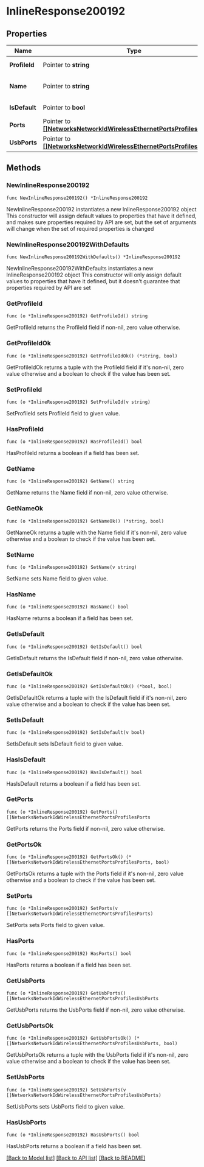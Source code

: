 # InlineResponse200192

## Properties

Name | Type | Description | Notes
------------ | ------------- | ------------- | -------------
**ProfileId** | Pointer to **string** | AP port profile ID | [optional] 
**Name** | Pointer to **string** | AP port profile name | [optional] 
**IsDefault** | Pointer to **bool** | Is default profile | [optional] 
**Ports** | Pointer to [**[]NetworksNetworkIdWirelessEthernetPortsProfilesPorts**](NetworksNetworkIdWirelessEthernetPortsProfilesPorts.md) | Ports config | [optional] 
**UsbPorts** | Pointer to [**[]NetworksNetworkIdWirelessEthernetPortsProfilesUsbPorts**](NetworksNetworkIdWirelessEthernetPortsProfilesUsbPorts.md) | Usb ports config | [optional] 

## Methods

### NewInlineResponse200192

`func NewInlineResponse200192() *InlineResponse200192`

NewInlineResponse200192 instantiates a new InlineResponse200192 object
This constructor will assign default values to properties that have it defined,
and makes sure properties required by API are set, but the set of arguments
will change when the set of required properties is changed

### NewInlineResponse200192WithDefaults

`func NewInlineResponse200192WithDefaults() *InlineResponse200192`

NewInlineResponse200192WithDefaults instantiates a new InlineResponse200192 object
This constructor will only assign default values to properties that have it defined,
but it doesn't guarantee that properties required by API are set

### GetProfileId

`func (o *InlineResponse200192) GetProfileId() string`

GetProfileId returns the ProfileId field if non-nil, zero value otherwise.

### GetProfileIdOk

`func (o *InlineResponse200192) GetProfileIdOk() (*string, bool)`

GetProfileIdOk returns a tuple with the ProfileId field if it's non-nil, zero value otherwise
and a boolean to check if the value has been set.

### SetProfileId

`func (o *InlineResponse200192) SetProfileId(v string)`

SetProfileId sets ProfileId field to given value.

### HasProfileId

`func (o *InlineResponse200192) HasProfileId() bool`

HasProfileId returns a boolean if a field has been set.

### GetName

`func (o *InlineResponse200192) GetName() string`

GetName returns the Name field if non-nil, zero value otherwise.

### GetNameOk

`func (o *InlineResponse200192) GetNameOk() (*string, bool)`

GetNameOk returns a tuple with the Name field if it's non-nil, zero value otherwise
and a boolean to check if the value has been set.

### SetName

`func (o *InlineResponse200192) SetName(v string)`

SetName sets Name field to given value.

### HasName

`func (o *InlineResponse200192) HasName() bool`

HasName returns a boolean if a field has been set.

### GetIsDefault

`func (o *InlineResponse200192) GetIsDefault() bool`

GetIsDefault returns the IsDefault field if non-nil, zero value otherwise.

### GetIsDefaultOk

`func (o *InlineResponse200192) GetIsDefaultOk() (*bool, bool)`

GetIsDefaultOk returns a tuple with the IsDefault field if it's non-nil, zero value otherwise
and a boolean to check if the value has been set.

### SetIsDefault

`func (o *InlineResponse200192) SetIsDefault(v bool)`

SetIsDefault sets IsDefault field to given value.

### HasIsDefault

`func (o *InlineResponse200192) HasIsDefault() bool`

HasIsDefault returns a boolean if a field has been set.

### GetPorts

`func (o *InlineResponse200192) GetPorts() []NetworksNetworkIdWirelessEthernetPortsProfilesPorts`

GetPorts returns the Ports field if non-nil, zero value otherwise.

### GetPortsOk

`func (o *InlineResponse200192) GetPortsOk() (*[]NetworksNetworkIdWirelessEthernetPortsProfilesPorts, bool)`

GetPortsOk returns a tuple with the Ports field if it's non-nil, zero value otherwise
and a boolean to check if the value has been set.

### SetPorts

`func (o *InlineResponse200192) SetPorts(v []NetworksNetworkIdWirelessEthernetPortsProfilesPorts)`

SetPorts sets Ports field to given value.

### HasPorts

`func (o *InlineResponse200192) HasPorts() bool`

HasPorts returns a boolean if a field has been set.

### GetUsbPorts

`func (o *InlineResponse200192) GetUsbPorts() []NetworksNetworkIdWirelessEthernetPortsProfilesUsbPorts`

GetUsbPorts returns the UsbPorts field if non-nil, zero value otherwise.

### GetUsbPortsOk

`func (o *InlineResponse200192) GetUsbPortsOk() (*[]NetworksNetworkIdWirelessEthernetPortsProfilesUsbPorts, bool)`

GetUsbPortsOk returns a tuple with the UsbPorts field if it's non-nil, zero value otherwise
and a boolean to check if the value has been set.

### SetUsbPorts

`func (o *InlineResponse200192) SetUsbPorts(v []NetworksNetworkIdWirelessEthernetPortsProfilesUsbPorts)`

SetUsbPorts sets UsbPorts field to given value.

### HasUsbPorts

`func (o *InlineResponse200192) HasUsbPorts() bool`

HasUsbPorts returns a boolean if a field has been set.


[[Back to Model list]](../README.md#documentation-for-models) [[Back to API list]](../README.md#documentation-for-api-endpoints) [[Back to README]](../README.md)


